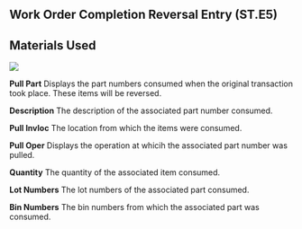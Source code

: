 ##  Work Order Completion Reversal Entry (ST.E5)

<PageHeader />

##  Materials Used

![](images/ST-E5-2.jpg)

**Pull Part** Displays the part numbers consumed when the original transaction
took place. These items will be reversed.  
  
**Description** The description of the associated part number consumed.  
  
**Pull Invloc** The location from which the items were consumed.  
  
**Pull Oper** Displays the operation at whicih the associated part number was
pulled.  
  
**Quantity** The quantity of the associated item consumed.  
  
**Lot Numbers** The lot numbers of the associated part consumed.  
  
**Bin Numbers** The bin numbers from which the associated part was consumed.  
  
  
<badge text= "Version 8.10.57" vertical="middle" />

<PageFooter />